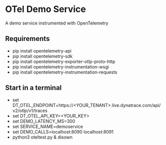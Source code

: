 # OTel Demo Service

A demo service instrumented with OpenTelemetry

## Requirements

* pip install opentelemetry-api
* pip install opentelemetry-sdk
* pip install opentelemetry-exporter-otlp-proto-http
* pip install opentelemetry-instrumentation-wsgi
* pip install opentelemetry-instrumentation-requests


## Start in a terminal

* set DT_OTEL_ENDPOINT=https://<YOUR_TENANT>.live.dynatrace.com/api/v2/otlp/v1/traces
* set DT_OTEL_API_KEY=<YOUR_KEY>
* set DEMO_LATENCY_MS=300
* set SERVICE_NAME=demoservice
* set DEMO_CALLS=localhost:8090 localhost:8091
* python3 oteltest.py & disown
